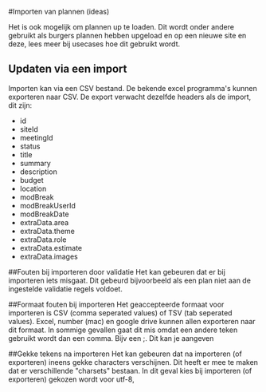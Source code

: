 #Importen van plannen (ideas)

Het is ook mogelijk om plannen up te loaden. Dit wordt onder andere gebruikt als burgers plannen hebben upgeload en op een nieuwe site en deze, lees meer bij usecases hoe dit gebruikt wordt.

## Updaten via een import
Importen kan via een CSV bestand. De bekende excel programma's kunnen exporteren naar CSV. De export verwacht dezelfde headers als de import, dit zijn:

- id	
- siteId	
- meetingId	
- status	
- title	
- summary	
- description	
- budget	
- location	
- modBreak	
- modBreakUserId	
- modBreakDate	
- extraData.area	
- extraData.theme	
- extraData.role	
- extraData.estimate
- extraData.images 

##Fouten bij importeren door validatie
Het kan gebeuren dat er bij importeren iets misgaat. Dit gebeurd bijvoorbeeld als een plan niet aan de ingestelde validatie regels voldoet.

##Formaat fouten bij importeren
Het geaccepteerde formaat voor importeren is CSV (comma seperated values) of TSV (tab seperated values). Excel, number (mac) en google drive kunnen allen exporteren naar dit formaat. In sommige gevallen gaat dit mis omdat een andere teken gebruikt wordt dan een comma. Bijv een ;. Dit kan je aangeven

##Gekke tekens na importeren
Het kan gebeuren dat na importeren (of exporteren) ineens gekke characters verschijnen. Dit heeft er mee te maken dat er verschillende "charsets" bestaan.
In dit geval kies bij importeren (of exporteren) gekozen wordt voor utf-8,
